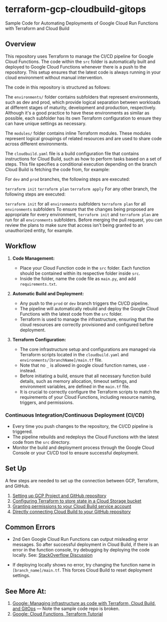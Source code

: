 # terraform-gcp-cloudbuild-gitops
Sample Code for Automating Deployments of Google Cloud Run Functions with Terraform and Cloud Build

## Overview

This repository uses Terraform to manage the CI/CD pipeline for Google Cloud Functions. The code within the `src` folder is automatically built and deployed to Google Cloud Functions whenever there is a push to the repository. This setup ensures that the latest code is always running in your cloud environment without manual intervention.

The code in this repository is structured as follows:

The `environments/` folder contains subfolders that represent environments, such as dev and prod, which provide logical separation between workloads at different stages of maturity, development and production, respectively. Although it's a good practice to have these environments as similar as possible, each subfolder has its own Terraform configuration to ensure they can have unique settings as necessary.

The `modules/` folder contains inline Terraform modules. These modules represent logical groupings of related resources and are used to share code across different environments.

The `cloudbuild.yaml` file is a build configuration file that contains instructions for Cloud Build, such as how to perform tasks based on a set of steps. This file specifies a conditional execution depending on the branch Cloud Build is fetching the code from, for example:

For `dev` and `prod` branches, the following steps are executed:

`terraform init`
`terraform plan`
`terraform apply`
For any other branch, the following steps are executed:

`terraform init` for all `environments` subfolders
`terraform plan` for all `environments` subfolders
To ensure that the changes being proposed are appropriate for every environment, `terraform init` and `terraform plan` are run for all `environments` subfolders. Before merging the pull request, you can review the plans to make sure that access isn't being granted to an unauthorized entity, for example.



## Workflow

1. **Code Management:**  
   - Place your Cloud Function code in the `src` folder. Each function should be contained within its respective folder inside `src`.
   - Inside the folder, name the code file as `main.py`, and add `requirements.txt`.

2. **Automatic Build and Deployment:**  
   - Any push to the `prod` or `dev` branch triggers the CI/CD pipeline.
   - The pipeline will automatically rebuild and deploy the Google Cloud Functions with the latest code from the `src` folder.
   - Terraform is used to manage the infrastructure, ensuring that the cloud resources are correctly provisioned and configured before deployment.

3. **Terraform Configuration:**
   - The core infrastructure setup and configurations are managed via Terraform scripts located in the `cloudbuild.yaml` and `environments/[branchName]/main.tf` file. 
   - Note that no `_` is allowed in google cloud function names, use `-` instead.
   - Before initiating a build, ensure that all necessary function build details, such as memory allocation, timeout settings, and environment variables, are defined in the `main.tf` file.
   - It is crucial to correctly configure the Terraform scripts to match the requirements of your Cloud Functions, including resource naming, triggers, and permissions.

### Continuous Integration/Continuous Deployment (CI/CD)

- Every time you push changes to the repository, the CI/CD pipeline is triggered.
- The pipeline rebuilds and redeploys the Cloud Functions with the latest code from the `src` directory.
- Monitor the build and deployment process through the Google Cloud Console or your CI/CD tool to ensure successful deployment.

## Set Up

A few steps are needed to set up the connection between GCP, Terraform, and GitHub.

1. [Setting up GCP Project and GitHub repository](https://cloud.google.com/docs/terraform/resource-management/managing-infrastructure-as-code#prerequisites)
2. [Configuring Terraform to store state in a Cloud Storage bucket](https://cloud.google.com/docs/terraform/resource-management/managing-infrastructure-as-code#configuring_terraform_to_store_state_in_a_cloud_storage_bucket)
3. [Granting permissions to your Cloud Build service account](https://cloud.google.com/docs/terraform/resource-management/managing-infrastructure-as-code#granting_permissions_to_your_cloud_build_service_account)
4. [Directly connecting Cloud Build to your GitHub repository](https://cloud.google.com/docs/terraform/resource-management/managing-infrastructure-as-code#directly_connecting_cloud_build_to_your_github_repository)

## Common Errors

- 2nd Gen Google Cloud Run Functions can output misleading error messages. So after successful deployment in Cloud Build, if there is an error in the function console, try debugging by deploying the code locally. See: [StackOverflow Discussion](https://stackoverflow.com/a/75632728)

- If deploying locally shows no error, try changing the function name in `[branch_name]/main.tf`. This forces Cloud Build to reset deployment settings.

## See More At:

1. [Google: Managing infrastructure as code with Terraform, Cloud Build, and GitOps](https://cloud.google.com/docs/terraform/resource-management/managing-infrastructure-as-code) — Note the sample code repo is broken.
2. [Google: Cloud Functions, Terraform Tutorial](https://cloud.google.com/functions/docs/tutorials/terraform)
